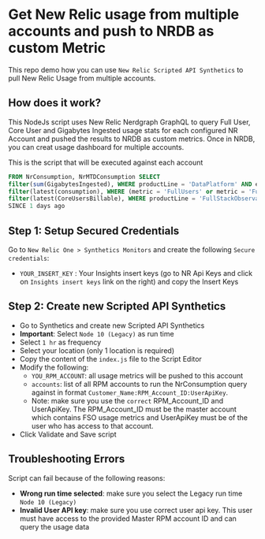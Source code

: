 # Get New Relic usage from multiple accounts and push to NRDB as custom Metric

This repo demo how you can use `New Relic Scripted API Synthetics` to pull New Relic Usage from multiple accounts.

## How does it work?

This NodeJs script uses New Relic Nerdgraph GraphQL to query Full User, Core User and Gigabytes Ingested usage stats for each configured NR Account and pushed the results to NRDB as custom metrics. Once in NRDB, you can creat usage dashboard for multiple accounts.

This is the script that will be executed against each account

```sql
FROM NrConsumption, NrMTDConsumption SELECT
filter(sum(GigabytesIngested), WHERE productLine = 'DataPlatform' AND eventType() = 'NrConsumption') as 'GigabytesIngested', 
filter(latest(consumption), WHERE (metric = 'FullUsers' or metric = 'FullPlatformUsers') AND eventType() = 'NrMTDConsumption') AS 'FullUsers', 
filter(latest(CoreUsersBillable), WHERE productLine = 'FullStackObservability' AND eventType() = 'NrMTDConsumption') AS 'CoreUsers' 
SINCE 1 days ago
```

## Step 1: Setup Secured Credentials

Go to `New Relic One > Synthetics Monitors` and create the following `Secure credentials`:

-   `YOUR_INSERT_KEY` : Your Insights insert keys (go to NR Api Keys and click on `Insights insert keys` link on the right) and copy the Insert Keys

## Step 2: Create new Scripted API Synthetics

-   Go to Synthetics and create new Scripted API Synthetics
-   **Important**: Select `Node 10 (Legacy)` as run time
-   Select `1 hr` as frequency
-   Select your location (only 1 location is required)
-   Copy the content of the `index.js` file to the Script Editor
-   Modify the following:
    -   `YOU_RPM_ACCOUNT`: all usage metrics will be pushed to this account
    -   `accounts`: list of all RPM accounts to run the NrConsumption query against in format `Customer_Name:RPM_Account_ID:UserApiKey`.
    - Note: make sure you use the `correct` RPM_Account_ID and UserApiKey. The RPM_Account_ID must be the master account which contains FSO usage metrics and UserApiKey must be of the user who has access to that account.
-   Click Validate and Save script

## Troubleshooting Errors

Script can fail because of the following reasons:

-   **Wrong run time selected**: make sure you select the Legacy run time `Node 10 (Legacy)`
-   **Invalid User API key**: make sure you use correct user api key. This user must have access to the provided Master RPM account ID and can query the usage data
